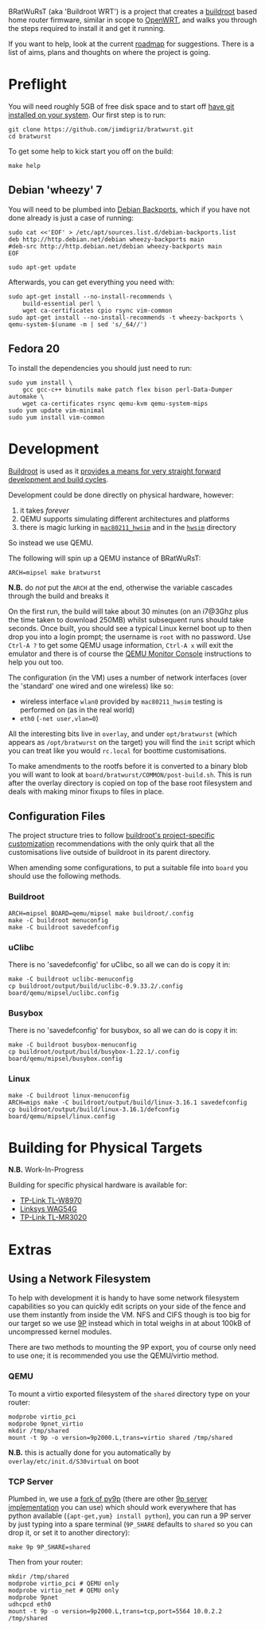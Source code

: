 BRatWuRsT (aka 'Buildroot WRT') is a project that creates a [buildroot](http://buildroot.uclibc.org/) based home router firmware, similar in scope to [OpenWRT](https://openwrt.org/), and walks you through the steps required to install it and get it running.

If you want to help, look at the current [roadmap](ROADMAP.md) for suggestions.  There is a list of aims, plans and thoughts on where the project is going.

# Preflight

You will need roughly 5GB of free disk space and to start off [have git installed on your system](http://git-scm.com/book/en/Getting-Started-Installing-Git).  Our first step is to run:

    git clone https://github.com/jimdigriz/bratwurst.git
    cd bratwurst

To get some help to kick start you off on the build:

    make help

## Debian 'wheezy' 7

You will need to be plumbed into [Debian Backports](http://backports.debian.org/), which if you have not done already is just a case of running:

    sudo cat <<'EOF' > /etc/apt/sources.list.d/debian-backports.list
    deb http://http.debian.net/debian wheezy-backports main
    #deb-src http://http.debian.net/debian wheezy-backports main
    EOF
    
    sudo apt-get update

Afterwards, you can get everything you need with:

    sudo apt-get install --no-install-recommends \
    	build-essential perl \
    	wget ca-certificates cpio rsync vim-common
    sudo apt-get install --no-install-recommends -t wheezy-backports \
	qemu-system-$(uname -m | sed 's/_64//')

## Fedora 20

To install the dependencies you should just need to run:

    sudo yum install \
    	gcc gcc-c++ binutils make patch flex bison perl-Data-Dumper automake \
    	wget ca-certificates rsync qemu-kvm qemu-system-mips
    sudo yum update vim-minimal
    sudo yum install vim-common

# Development

[Buildroot](http://www.buildroot.org/) is used as it [provides a means for very straight forward development and build cycles](http://elinux.org/images/2/2a/Using-buildroot-real-project.pdf).

Development could be done directly on physical hardware, however:

 1. it takes *forever*
 1. QEMU supports simulating different architectures and platforms
 1. there is magic lurking in [`mac80211_hwsim`](https://www.kernel.org/doc/Documentation/networking/mac80211_hwsim/README) and in the [`hwsim`](http://hostap.epitest.fi/cgit/hostap/tree/tests/hwsim) directory

So instead we use QEMU.

The following will spin up a QEMU instance of BRatWuRsT:

    ARCH=mipsel make bratwurst

**N.B.** do *not* put the `ARCH` at the end, otherwise the variable cascades through the build and breaks it

On the first run, the build will take about 30 minutes (on an i7@3Ghz plus the time taken to download 250MB) whilst subsequent runs should take seconds.  Once built, you should see a typical Linux kernel boot up to then drop you into a login prompt; the username is `root` with no password.  Use `Ctrl-A ?` to get some QEMU usage information, `Ctrl-A x` will exit the emulator and there is of course the [QEMU Monitor Console](http://qemu.weilnetz.de/qemu-doc.html#pcsys_005fmonitor) instructions to help you out too.

The configuration (in the VM) uses a number of network interfaces (over the 'standard' one wired and one wireless) like so:

 * wireless interface `wlan0` provided by `mac80211_hwsim` testing is performed on (as in the real world)
 * `eth0` (`-net user,vlan=0`)

All the interesting bits live in `overlay`, and under `opt/bratwurst` (which appears as `/opt/bratwurst` on the target) you will find the `init` script which you can treat like you would `rc.local` for boottime customisations.

To make amendments to the rootfs before it is converted to a binary blob you will want to look at `board/bratwurst/COMMON/post-build.sh`.  This is run after the overlay directory is copied on top of the base root filesystem and deals with making minor fixups to files in place.

## Configuration Files

The project structure tries to follow [buildroot's project-specific customization](http://buildroot.uclibc.org/downloads/manual/manual.html#_project_specific_customization) recommendations with the only quirk that all the customisations live outside of buildroot in its parent directory.

When amending some configurations, to put a suitable file into `board` you should use the following methods.

### Buildroot

    ARCH=mipsel BOARD=qemu/mipsel make buildroot/.config
    make -C buildroot menuconfig
    make -C buildroot savedefconfig

### uClibc

There is no 'savedefconfig' for uClibc, so all we can do is copy it in:

    make -C buildroot uclibc-menuconfig
    cp buildroot/output/build/uclibc-0.9.33.2/.config board/qemu/mipsel/uclibc.config

### Busybox

There is no 'savedefconfig' for busybox, so all we can do is copy it in:

    make -C buildroot busybox-menuconfig
    cp buildroot/output/build/busybox-1.22.1/.config board/qemu/mipsel/busybox.config

### Linux

    make -C buildroot linux-menuconfig
    ARCH=mips make -C buildroot/output/build/linux-3.16.1 savedefconfig
    cp buildroot/output/build/linux-3.16.1/defconfig board/qemu/mipsel/linux.config

# Building for Physical Targets

**N.B.** Work-In-Progress

Building for specific physical hardware is available for:

 * [TP-Link TL-W8970](board/tp-link/tl-w8970/README.md)
 * [Linksys WAG54G](board/linksys/wag54g/README.md)
 * [TP-Link TL-MR3020](board/tp-link/tl-mr3020/README.md)

# Extras

## Using a Network Filesystem

To help with development it is handy to have some network filesystem capabilities so you can quickly edit scripts on your side of the fence and use them instantly from inside the VM.  NFS and CIFS though is too big for our target so we use [9P](https://www.kernel.org/doc/Documentation/filesystems/9p.txt) instead which in total weighs in at about 100kB of uncompressed kernel modules.

There are two methods to mounting the 9P export, you of course only need to use one; it is recommended you use the QEMU/virtio method.

### QEMU

To mount a virtio exported filesystem of the `shared` directory type on your router:

    modprobe virtio_pci
    modprobe 9pnet_virtio
    mkdir /tmp/shared
    mount -t 9p -o version=9p2000.L,trans=virtio shared /tmp/shared

**N.B.** this is actually done for you automatically by `overlay/etc/init.d/S30virtual` on boot

### TCP Server

Plumbed in, we use a [fork of py9p](https://github.com/svinota/py9p) (there are other [9p server implementation](http://9p.cat-v.org/implementations) you can use) which should work everywhere that has python available (`{apt-get,yum} install python`), you can run a 9P server by just typing into a spare terminal (`9P_SHARE` defaults to `shared` so you can drop it, or set it to another directory):

    make 9p 9P_SHARE=shared

Then from your router:

    mkdir /tmp/shared
    modprobe virtio_pci	# QEMU only
    modprobe virtio_net # QEMU only
    modprobe 9pnet
    udhcpcd eth0
    mount -t 9p -o version=9p2000.L,trans=tcp,port=5564 10.0.2.2 /tmp/shared
